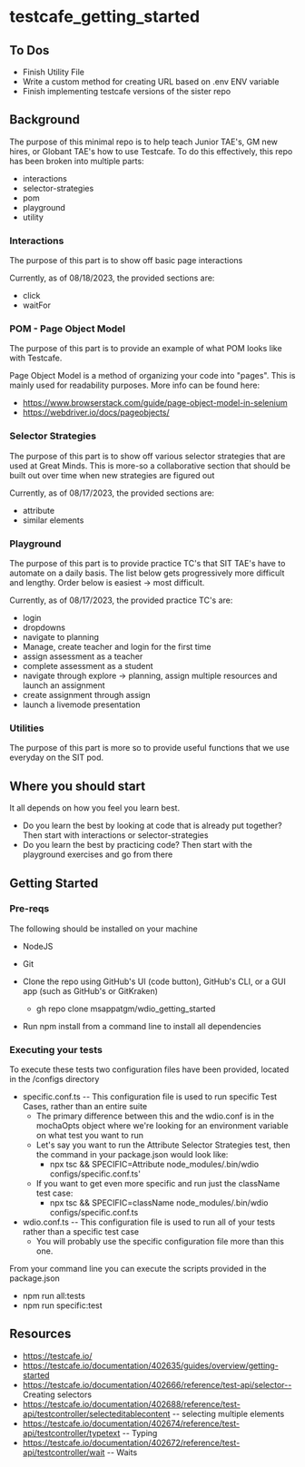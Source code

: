 # testcafe_getting_started

## To Dos
- Finish Utility File
- Write a custom method for creating URL based on .env ENV variable
- Finish implementing testcafe versions of the sister repo

## Background
The purpose of this minimal repo is to help teach Junior TAE's, GM new hires, or Globant TAE's how to use Testcafe. To do this effectively, this repo has been broken into multiple parts:
- interactions
- selector-strategies
- pom
- playground
- utility

### Interactions
The purpose of this part is to show off basic page interactions

Currently, as of 08/18/2023, the provided sections are:
- click
- waitFor

### POM - Page Object Model
The purpose of this part is to provide an example of what POM looks like with Testcafe.

Page Object Model is a method of organizing your code into "pages". This is mainly used for readability purposes. More info can be found here: 
- https://www.browserstack.com/guide/page-object-model-in-selenium
- https://webdriver.io/docs/pageobjects/

### Selector Strategies
The purpose of this part is to show off various selector strategies that are used at Great Minds. This is more-so a collaborative section that should be built out over time when new strategies are figured out

Currently, as of 08/17/2023, the provided sections are:
- attribute
- similar elements

### Playground
The purpose of this part is to provide practice TC's that SIT TAE's have to automate on a daily basis. The list below gets progressively more difficult and lengthy. Order below is easiest -> most difficult.

Currently, as of 08/17/2023, the provided practice TC's are:
- login
- dropdowns
- navigate to planning
- Manage, create teacher and login for the first time
- assign assessment as a teacher
- complete assessment as a student
- navigate through explore -> planning, assign multiple resources and launch an assignment
- create assignment through assign
- launch a livemode presentation

### Utilities
The purpose of this part is more so to provide useful functions that we use everyday on the SIT pod.

## Where you should start
It all depends on how you feel you learn best. 

- Do you learn the best by looking at code that is already put together? Then start with interactions or selector-strategies
- Do you learn the best by practicing code? Then start with the playground exercises and go from there

## Getting Started

### Pre-reqs
The following should be installed on your machine
- NodeJS
- Git

- Clone the repo using GitHub's UI (code button), GitHub's CLI, or a GUI app (such as GitHub's or GitKraken)
  - gh repo clone msappatgm/wdio_getting_started
- Run npm install from a command line to install all dependencies

### Executing your tests
To execute these tests two configuration files have been provided, located in the /configs directory

- specific.conf.ts -- This configuration file is used to run specific Test Cases, rather than an entire suite
  - The primary difference between this and the wdio.conf is in the mochaOpts object where we're looking for an environment variable on what test you want to run
  - Let's say you want to run the Attribute Selector Strategies test, then the command in your package.json would look like: 
    - npx tsc && SPECIFIC=Attribute node_modules/.bin/wdio configs/specific.conf.ts'
  - If you want to get even more specific and run just the className test case:
    - npx tsc && SPECIFIC=className node_modules/.bin/wdio configs/specific.conf.ts
- wdio.conf.ts -- This configuration file is used to run all of your tests rather than a specific test case
  - You will probably use the specific configuration file more than this one.

From your command line you can execute the scripts provided in the package.json
- npm run all:tests
- npm run specific:test

## Resources
- https://testcafe.io/
- https://testcafe.io/documentation/402635/guides/overview/getting-started
- https://testcafe.io/documentation/402666/reference/test-api/selector-- Creating selectors
- https://testcafe.io/documentation/402688/reference/test-api/testcontroller/selecteditablecontent -- selecting multiple elements
- https://testcafe.io/documentation/402674/reference/test-api/testcontroller/typetext -- Typing
- https://testcafe.io/documentation/402672/reference/test-api/testcontroller/wait -- Waits